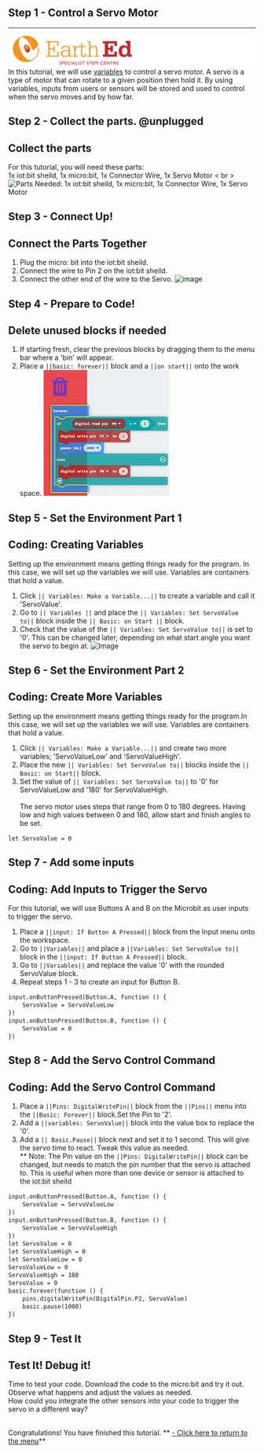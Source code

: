 <!---------------------------------------------------------------
----------------------- SERVO TUTORIAL---------------------------
----------------------------------------------------------------->


## Step 1 - Control a Servo Motor
---------------------------------
![](https://raw.githubusercontent.com/EarthEdSTEM/earthed-iot-programs-tutorials/master/Images/EarthEd_Horizontal_Logo.png)
In this tutorial, we will use [variables](https://launchschool.com/books/ruby/read/variables) to control a servo motor. A servo is a type of motor that can rotate to a given position then hold it. 
By using variables, inputs from users or sensors will be stored and used to control when the servo moves and by how far.

## Step 2 - Collect the parts. @unplugged
Collect the parts
-----------------
For this tutorial, you will need these parts: <br>
1x iot:bit sheild, 1x micro:bit, 1x Connector Wire, 1x Servo Motor < br > <br>
![Parts Needed: 1x iot:bit sheild, 1x micro:bit, 1x Connector Wire, 1x Servo Motor](https://raw.githubusercontent.com/EarthEdSTEM/earthed-iot-programs-tutorials/master/Images/IoT_Servo_Parts_List.png)
<br>

## Step 3 - Connect Up!
Connect the Parts Together
--------------------------
1. Plug the micro: bit into the iot:bit sheild.
2. Connect the wire to Pin 2 on the iot:bit sheild.
3. Connect the other end of the wire to the Servo.
![image](https://raw.githubusercontent.com/EarthEdSTEM/earthed-iot-programs-tutorials/master/Images/IoT_Servo_Connections.png)

## Step 4 - Prepare to Code!
Delete unused blocks if needed
------------------------------
1. If starting fresh, clear the previous blocks by dragging them to the menu bar where a 'bin' will appear.
2. Place a ``||basic: forever||`` block and a ``||on start||`` onto the work space.
![Image](https://raw.githubusercontent.com/EarthEdSTEM/earthed-iot-programs-tutorials/master/Images/Delete_blocks.png)

## Step 5 - Set the Environment Part 1
Coding: Creating Variables
--------------------------
Setting up the environment means getting things ready for the program. In this case, we will set up the variables we will use. Variables are containers that hold a value.
1. Click ``|| Variables: Make a Variable...||`` to create a variable and call it 'ServoValue'.
2. Go to ``|| Variables ||`` and place the ``|| Variables: Set ServoValue to||`` block inside the ``|| Basic: on Start ||`` block.
3. Check that the value of the ``|| Variables: Set ServoValue to||`` is set to '0'. This can be changed later, depending on what start angle you want the servo to begin at.
![Image](https://raw.githubusercontent.com/EarthEdSTEM/earthed-iot-programs-tutorials/master/Images/Create_Variable.png)

## Step 6 - Set the Environment Part 2
Coding: Create More Variables
-----------------------------
Setting up the environment means getting things ready for the program.In this case, we will set up the variables we will use. Variables are containers that hold a value.
1. Click ``|| Variables: Make a Variable...||`` and create two more variables; 'ServoValueLow' and 'ServoValueHigh'.
2. Place the new ``|| Variables: Set ServoValue to||`` blocks inside the ``|| Basic: on Start||`` block.
3. Set the value of ``|| Variables: Set ServoValue to||`` to '0' for ServoValueLow and '180' for ServoValueHigh.<br><br>
The servo motor uses steps that range from 0 to 180 degrees. Having low and high values between 0 and 180, allow start and finish angles to be set. 
```blocks
let ServoValue = 0
```

## Step 7 - Add some inputs
Coding: Add Inputs to Trigger the Servo
---------------------------------------
For this tutorial, we will use Buttons A and B on the Microbit as user inputs to trigger the servo.
1. Place a ``||input: If Button A Pressed||`` block from the Input menu onto the workspace.
2. Go to ``||Variables||`` and place a ``||Variables: Set ServoValue to||`` block in the ``||input: If Button A Pressed||`` block.
3. Go to ``||Variables||`` and replace the value '0' with the rounded ServoValue block.
4. Repeat steps 1 - 3 to create an input for Button B.

```blocks
input.onButtonPressed(Button.A, function () {
    ServoValue = ServoValueLow
})
input.onButtonPressed(Button.B, function () {
    ServoValue = 0
})
```

## Step 8 - Add the Servo Control Command
Coding: Add the Servo Control Command
-------------------------------------
1. Place a ``||Pins: DigitalWritePin||`` block from the ``||Pins||`` menu into the ``||Basic: Forever||`` block.Set the Pin to '2'.
2. Add a ``||variables: ServoValue||`` block into the value box to replace the '0'.
3. Add a ``|| Basic.Pause||`` block next and set it to 1 second. This will give the servo time to react. Tweak this value as needed.<br>
** Note: The Pin value on the ``||Pins: DigitalWritePin||`` block can be changed, but needs to match the pin number that the servo is attached to. This is useful when more than one device or sensor is attached to the iot:bit sheild<br>

```blocks
input.onButtonPressed(Button.A, function () {
    ServoValue = ServoValueLow
})
input.onButtonPressed(Button.B, function () {
    ServoValue = ServoValueHigh
})
let ServoValue = 0
let ServoValueHigh = 0
let ServoValueLow = 0
ServoValueLow = 0
ServoValueHigh = 180
ServoValue = 0
basic.forever(function () {
    pins.digitalWritePin(DigitalPin.P2, ServoValue)
    basic.pause(1000)
})
```

## Step 9 - Test It
Test It! Debug it!
------------------
Time to test your code. Download the code to the micro:bit and try it out. Observe what happens and adjust the values as needed.<br>
How could you integrate the other sensors into your code to trigger the servo in a different way?<br><br>


Congratulations! You have finished this tutorial.
** [- Click here to return to the menu](https://makecode.microbit.org/#tutorial:github:earthedstem/earthed-iot-programs-tutorials/README)**<br>


<script src="https://makecode.com/gh-pages-embed.js" > </script><script>makeCodeRender("{{ site.makecode.home_url }}", "{{ site.github.owner_name }}/{ { site.github.repository_name } } ");</script>

